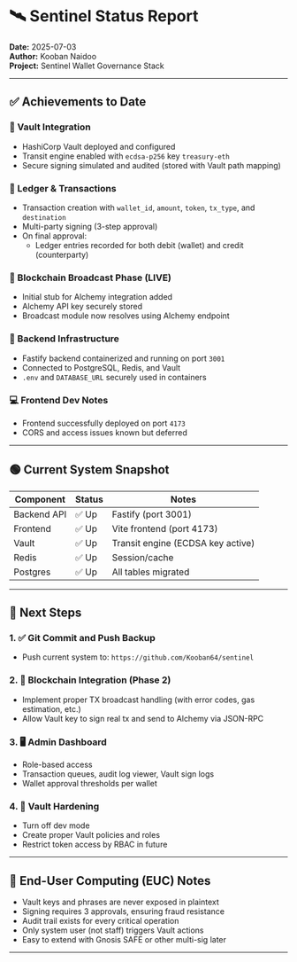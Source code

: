 # 🛰️ Sentinel Status Report
**Date:** 2025-07-03  
**Author:** Kooban Naidoo  
**Project:** Sentinel Wallet Governance Stack

---

## ✅ Achievements to Date

### 🔐 Vault Integration
- HashiCorp Vault deployed and configured
- Transit engine enabled with `ecdsa-p256` key `treasury-eth`
- Secure signing simulated and audited (stored with Vault path mapping)

### 🧾 Ledger & Transactions
- Transaction creation with `wallet_id`, `amount`, `token`, `tx_type`, and `destination`
- Multi-party signing (3-step approval)
- On final approval:
  - Ledger entries recorded for both debit (wallet) and credit (counterparty)

### 🚀 Blockchain Broadcast Phase (LIVE)
- Initial stub for Alchemy integration added
- Alchemy API key securely stored
- Broadcast module now resolves using Alchemy endpoint

### 🧱 Backend Infrastructure
- Fastify backend containerized and running on port `3001`
- Connected to PostgreSQL, Redis, and Vault
- `.env` and `DATABASE_URL` securely used in containers

### 💻 Frontend Dev Notes
- Frontend successfully deployed on port `4173`
- CORS and access issues known but deferred

---

## 🟢 Current System Snapshot

| Component      | Status      | Notes                                 |
|----------------|-------------|----------------------------------------|
| Backend API    | ✅ Up        | Fastify (port 3001)                    |
| Frontend       | ✅ Up        | Vite frontend (port 4173)             |
| Vault          | ✅ Up        | Transit engine (ECDSA key active)     |
| Redis          | ✅ Up        | Session/cache                         |
| Postgres       | ✅ Up        | All tables migrated                   |

---

## 🧭 Next Steps

### 1. ✅ Git Commit and Push Backup
- Push current system to: `https://github.com/Kooban64/sentinel`

### 2. 🚧 Blockchain Integration (Phase 2)
- Implement proper TX broadcast handling (with error codes, gas estimation, etc.)
- Allow Vault key to sign real tx and send to Alchemy via JSON-RPC

### 3. 🖥️ Admin Dashboard
- Role-based access
- Transaction queues, audit log viewer, Vault sign logs
- Wallet approval thresholds per wallet

### 4. 🔐 Vault Hardening
- Turn off dev mode
- Create proper Vault policies and roles
- Restrict token access by RBAC in future

---

## 📝 End-User Computing (EUC) Notes

- Vault keys and phrases are never exposed in plaintext
- Signing requires 3 approvals, ensuring fraud resistance
- Audit trail exists for every critical operation
- Only system user (not staff) triggers Vault actions
- Easy to extend with Gnosis SAFE or other multi-sig later

---
